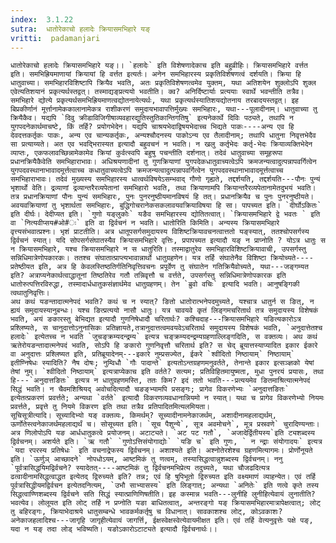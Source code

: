 ```yaml
---
index:  3.1.22
sutra:  धातोरेकाचो हलादेः क्रियासमभिहारे यङ्
vritti:  padamanjari
---
```


	धातोरेकाचो हलादेः क्रियासमभिहारे यङ्।। `हलादेः` इति विशेषणादेकाच इति बहुव्रीहिः। क्रियासमभिहारे वर्त्तत इति। समभिह्रियमाणायां क्रियायां हि वर्त्तत इत्यर्तः। अनेन समभिहारस्य प्रकृतिविशेषणत्वं दर्शयति। क्रिया हि धातुवाच्या। समभिहारविशिष्टापि क्रियैव भवति, अतः प्रकृतिविशेषणत्वमेव युक्तम्, यथा अतिशयेन शुक्लोऽपि शुक्ल एवेत्यतिशयानं प्रकृत्यर्थस्तद्वत्। तस्माद्यङ्प्रत्ययो भवतीति। क्व? अनिर्दिष्टार्याः प्रत्ययाः स्वार्थे भवन्तीति तत्रैव। समभिहारे द्योत्ये प्रकृत्यर्थसमभिह्रियमाणत्वद्योतनायेत्यर्थः, यथा प्रकृत्यर्थस्यातिशयद्योतनाय तरबादयस्तद्वत्। इह बिप्रकीर्णानं मूर्त्तानामेककालानामेकत्र राशीकरणं समुदायभावापत्तिर्मुख्यः समभिहारः, यथा---पूलादीनाम्। धातुवाच्या तु क्रियैकैव। यद्यपि `दिवु क्रीडाविजिगीषाव्यवहारद्युतिस्तुतिकान्तिगतिषु` इत्यनेकार्थे दिविः पठ्यते, तथापि न युगपदनेकार्थमाचष्टे, किं तर्हि? प्रयोगभेदेन। यद्यपि चाश्रयभेदाद्विषयभेदाच्च भिद्यते पाकः----अन्य एव हि देवदत्तकर्तृकः पाकः, अन्य एव चान्यकर्तृकः, अन्यश्चौदनस्य पाकोऽन्य एव तैलादीनाम्; तथापि धातुना निवृत्तभेदैव सा प्रत्याय्यते। अत एव भवद्भिरास्यत इत्यादौ बहुवचनं न भवति। न खलु कर्तृभेदः कर्तृ-भेदः क्रियाव्यक्तिभेदेन व्याप्तः, एकफलावच्छिन्नामेकामेव क्रियां कुर्वत्स्वपि बहुषु पचन्तीति दर्शनात्। तदेवं धातुवाच्या समूहरूपा प्रधानक्रियैकैवेति समभिहाराभावः। अधिश्रयणादीनां तु गुणक्रियाणां युगपदेकधातुवाच्यत्वेऽपि क्रमजन्यत्वादुत्पन्नापवर्गित्वेन युगपदवस्थानाभावादमूर्त्तत्वाच्च कधातुवाच्यत्वेऽपि क्रमजन्यत्वादुत्पन्नापवर्गित्वेन युगपदवस्थानाभावादमूर्त्तत्वाच्च समभिहाराभावः। तदेवं मुख्यस्य समभिहारस्य धात्वर्थविषयेऽसम्भवाद् गौणो गृह्यते, तद्दर्शयति, तद्दर्शयति---पौनः पुन्यं भृशार्थो वेति। द्रव्याणां द्रव्यान्तरैरव्यपेतानां समभिहारो भवति, तथा क्रियाणामपि क्रियान्तरैरव्यपेतानामेतदुभयं भवति। तत्र प्रधानक्रियाणां पौनः युन्यं समभिहारः, पुनः पुनरनुष्ठीयमानविषयं हि तत्। प्रधानक्रियैव च पुनः पुनरनुष्ठीयते। अवयवक्रियाणां तु भृशार्थता समभिहारः, बुद्धिगोचरानेकसकलावयवक्रियाविषया हि सा। पापच्यत इति। `दीर्घोऽकितः` इति दीर्घः। देदीप्यत इति। `गुणो यङ्लुकोः` यङैव समभिहारस्य द्योतितत्वात्। `क्रियासमभिहारे द्वे भवतः ` इति वा `नित्यवीप्सय#ओ#ः` इति वा द्विर्वचनं न भवति। धातोरिति किमिति। अन्यस्य क्रियासमभिहारे वृत्त्यसंभवात्प्रश्नः। भृशं प्राटतीति। अत्र धातूपसर्गसमुदायस्य विशिष्टक्रियावचनत्वात्ततो यङ्स्यात्, ततश्चोपसर्गस्य द्विर्वचनं स्यात्। यदि सोपसर्गसंघातस्यैव क्रियासमभिहारे वृत्तिः, प्रपापच्यत इत्यादौ यङ् न प्राप्नोति ? योऽत्र धातुः स न क्रियासमभिहारे, यश्च क्रियासमभिहारे न स धातुरिति। तस्माद्वातुरेव समभिहारविशिष्टक्रियावाची, उपसर्गस्तु सन्निधिमात्रेणोपकारकः। ततश्च संघातात्प्राप्त्यभावान्नार्थो धातुग्रहणेन। यत्र तर्हि संघातेनैव विशिष्टा क्रियोच्यते----प्रतेष्ठीयत इति, अत्र हि केवलस्तिष्ठतिर्गतिनिवृत्तिवचनः प्रपूर्वेण तु संघातेन गतिक्रियैवोच्यते, यथा---जङ्गम्यत इति? अत्राप्यनेकार्थत्वाद्धातूनां तिष्ठतिरेव गतौ तन्निवृत्तौ च वर्त्तते, उपसर्गस्तु सन्निधिमात्रेणोपकारक इति धातोरुत्पत्तिरविरुद्धा, तस्मादार्धधातुकसंज्ञार्थमेव धातुग्रहणम्। तेन `ब्रुवो वचिः` इत्यादि भवति। आनुषङ्गिकी त्वथातुनिवृत्तिः।
	अथ कथं यङन्तादात्मनेपदं भवति? कथं च न स्यात्? ङितो धातोरात्भनेपदमुच्यते, यश्चात्र धातुर्न स ङित्, न ह्ययं समुदायस्यानुबन्धः। यश्च ङित्प्रत्ययो नासौ धातुः। यत्र चावयवे कृतं लिङ्गमचरितार्थ तत्र समुदायस्य विशेषकं भवति, अयं ङकारस्तु बेभिद्यत इत्यादौ गुणनिषेधादौ चरितार्थः? कश्चिदाह---क्रियासमभिहारे यङित्यकारोऽत्र प्रश्लिष्यते, स चानुदात्तोऽनुनासिकः प्रतिज्ञायते,तत्रानुदात्तत्वमवयवेऽचरितार्थ समुदायस्य विशेषकं भवति, `अनुदात्तेतश्च हलादेः` इत्येतच्च न भवति `जुचङ्क्रम्यदन्द्रम्य` इत्यत्र चङ्क्रम्यदन्द्रम्यग्रहणाल्लिङ्गदिति, स वक्तव्यः। अथ कथं ऋतेरोयङन्तादात्मनेपदं भवति, सोऽपि हि ङकारो गुणनिवृत्तौ चरितार्थ इति? स चेद् ब्रूयात्तस्याप्यादित इकार ईकारे वा अनुदात्तः प्रश्लिष्यत इति, प्रतिब्रूयादेनम्---इकारे नुम्प्रसज्येत, ईकरे `श्वीदितो निष्ठायाम्` निष्ठायाम्` इतीण्निषेधः स्यादिति? नैष दोषः; नुम्विधौ `गौः पादान्ते` इत्यतोऽन्तग्रहणमनुवर्तते, तेनान्ते इकार इत्सञ्ज्ञको येषां तेषां नुम्। `श्वीदितो निष्ठायाम्` इत्यत्राप्येकाच इति वर्तते? सत्यम; प्रतिविहितमायुष्मता, मुधा पुनरयं प्रयासः, तथा हि---`अनुदात्तङितः` इत्यत्र न धातुग्रहणमस्ति, ततः किम? इदं ततो भवति---प्रत्ययमेव ङितमाश्रित्यात्मनेपदं सिद्धं भवति। न चैवमशिश्रियद् अवोचदित्यादौ चङङ्भ्यामपि प्रसङ्गः; प्रागेव विकरणेभ्यः `अनुदात्तङितः` इत्येतत्प्रकरणं प्रवर्त्तते; अन्यथा `वर्तते` इत्यादौ विकरणव्यवधानान्नियमो न स्यात्। यथा च प्रागेव विकरणेभ्यो नियमः प्रवर्त्तते, प्रवृत्ते तु नियमे विकरण इति तथा तत्रैव प्रतिपादितमित्यलमियता।
	सूचिसूत्रीत्यादि। सूच्यादिभ्यो यङ् वक्तव्यः, किमर्थम्? सूच्यादीनामनेकाजर्थम्, अशादीनामहलाद्यर्थम्, ऊर्णोतेस्त्वनेकाजर्थमहलाद्यर्थं च। सोसूच्यत इति। `सूच पैशुन्ये`, सूत्र अवमोचने`, मूत्र प्रस्रवणे` चुरादिण्यन्ताः। अत्र णिलोपोऽपि यङ आर्धधातुकत्वे प्रयोजनम्। अटाट्यते। `अट पट गतौ`, `अजादेर्द्वितीयस्य`इति ट्यशब्दस्य द्विर्वचनम्। अशर्यते इति। `ऋ गतौ` `गुणोऽत्तिसंयोगाद्योः` `यङि च` इति गुणः, ` न न्द्राः संयोगादयः` इत्यत्र `यदा रपरस्य प्रतिषेधः` इति वचनाद्रेफस्य द्विर्वचनम्। अशाश्यते इति। अश्नोतेरशेश्च ग्रहणमित्यागमः। प्रोर्णोनूयते इति। `ऊर्णुञ् आच्छादने` नोपधोऽयम्, आष्टमिकं तु णत्वम्, तस्यासिद्धत्वान्नुशब्दस्य द्विर्वचनम्। ननु `पूर्वत्रासिद्धयिमद्विर्वचने? स्यादेतत्----आष्टमिकं तु द्विर्वचनमभिप्रेत्य तदुच्यते, यथा चौजढदित्यत्र ढत्वादीनामसिद्धत्वाद्धत इत्येतद् द्विरुच्यते इति? तन्न; एवं हि षुपिभूतो द्विरुच्यत इति वक्ष्यमाणं व्याहन्येत। एवं तर्हि पूर्वत्रासिद्धीयमद्विर्वचन इत्येतदनित्यम्, `उभौ साभ्यासस्य` इति लिङ्गात्; अन्यथा `अनितेः` इति णत्वे कृते तस्य सिद्धत्वाण्णिशब्दस्य द्विर्वचने सति सिद्धं स्यात्प्राणिणिषतीति। इह कस्मान्न भवति---लुनीहि लुनीहित्येवायं लुनातीति? भवत्येव। लोलूयत इति लोट् तर्हि न प्रप्नोति यङा बाधितत्वात्, अन्तरङ्गो यङ् क्रियासमभिहारमात्रापेक्षत्वात्; लोट् तु बहिरङ्गः, क्रियाभेदाश्रये धातुसम्बन्धे भावकर्मकर्तृषु च विधानात्। सावकाशश्च लोट्, कोऽवकाशः? अनेकाजहलादिश्च---जागृहि जागृहीत्येवायं जागर्त्ति, ईक्षस्वेक्षस्वेत्येवायमीक्षत इति। एवं तर्हि वेत्यनुवृत्तेः पक्षे पङ्, यदा न यङ् तदा लोड् भविष्यति। यङोऽकारोऽटाट्यते इत्यादौ द्विर्वचनार्थः।।
